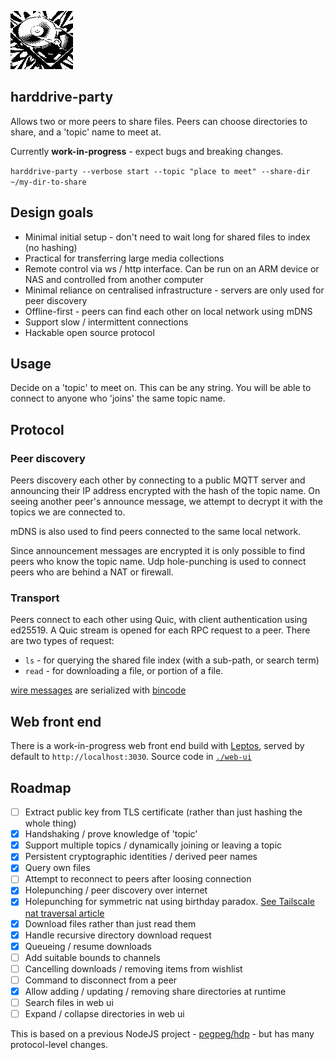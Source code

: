 
![](./web-ui/public/img/hdd.png)

## harddrive-party

Allows two or more peers to share files. Peers can choose directories to share, and a 'topic' name to meet at.

Currently **work-in-progress** - expect bugs and breaking changes.

`harddrive-party --verbose start --topic "place to meet" --share-dir ~/my-dir-to-share`

## Design goals

- Minimal initial setup - don't need to wait long for shared files to index (no hashing)
- Practical for transferring large media collections
- Remote control via ws / http interface. Can be run on an ARM device or NAS and controlled from another computer
- Minimal reliance on centralised infrastructure - servers are only used for peer discovery
- Offline-first - peers can find each other on local network using mDNS
- Support slow / intermittent connections
- Hackable open source protocol

## Usage

Decide on a 'topic' to meet on. This can be any string. You will be able to connect to anyone who 'joins' the same topic name.

## Protocol

### Peer discovery

Peers discovery each other by connecting to a public MQTT server and announcing their IP address encrypted with the hash of the topic name. On seeing another peer's announce message, we attempt to decrypt it with the topics we are connected to.

mDNS is also used to find peers connected to the same local network.

Since announcement messages are encrypted it is only possible to find peers who know the topic name. Udp hole-punching is used to connect peers who are behind a NAT or firewall.

### Transport

Peers connect to each other using Quic, with client authentication using ed25519. A Quic stream is opened for each RPC request to a peer. There are two types of request:

- `ls` - for querying the shared file index (with a sub-path, or search term)
- `read` - for downloading a file, or portion of a file. 

[wire messages](./shared/src/wire_messages.rs) are serialized with [bincode](https://docs.rs/bincode)

## Web front end

There is a work-in-progress web front end build with [Leptos](https://docs.rs/leptos), served by default to `http://localhost:3030`. Source code in [`./web-ui`](./web-ui)

## Roadmap

- [ ] Extract public key from TLS certificate (rather than just hashing the whole thing)
- [x] Handshaking / prove knowledge of 'topic'
- [x] Support multiple topics / dynamically joining or leaving a topic
- [x] Persistent cryptographic identities / derived peer names
- [x] Query own files
- [ ] Attempt to reconnect to peers after loosing connection
- [x] Holepunching / peer discovery over internet
- [x] Holepunching for symmetric nat using birthday paradox. [See Tailscale nat traversal article](https://tailscale.com/blog/how-nat-traversal-works)
- [x] Download files rather than just read them
- [x] Handle recursive directory download request
- [x] Queueing / resume downloads
- [ ] Add suitable bounds to channels
- [ ] Cancelling downloads / removing items from wishlist
- [ ] Command to disconnect from a peer
- [x] Allow adding / updating / removing share directories at runtime
- [ ] Search files in web ui
- [ ] Expand / collapse directories in web ui

This is based on a previous NodeJS project - [pegpeg/hdp](https://gitlab.com/pegpeg/hdp) - but has many protocol-level changes.
